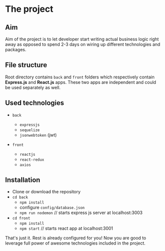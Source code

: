 # The project
## Aim
Aim of the project is to let developer start writing actual business logic right away as opposed to spend 2-3 days on wiring up different technologies and packages.

## File structure
Root directory contains `back` and `front` folders which respectively contain **Express.js** and **React.js** apps. These two apps are independent and could be used separately as well.  

## Used technologies
* `back`
  * `expressjs`
  * `sequelize`
  * `jsonwebtoken` (jwt)
  
* `front`
  * `reactjs`
  * `react-redux`
  * `axios`

## Installation
* Clone or download the repository
* `cd back`
  * `npm install`
  * configure `config/database.json`
  * `npm run nodemon` // starts express js server at localhost:3003 
* `cd front`
  * `npm install`
  * `npm start` // starts react app at localhost:3001
  
That's just it. Rest is already configured for you! Now you are good to leverage full power of awesome technologies included in the project.
